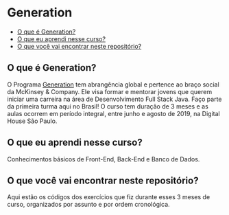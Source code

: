 # Generation

* [O que é Generation?](#o-que-é-generation)
* [O que eu aprendi nesse curso?](#o-que-eu-aprendi-nesse-curso)
* [O que você vai encontrar neste repositório?](#o-que-você-vai-encontrar-neste-repositório)

## O que é Generation?
O Programa [Generation](https://brazil.generation.org/) tem abrangência global e pertence ao braço social da McKinsey & Company. Ele visa formar e mentorar jovens que querem iniciar uma carreira na área de Desenvolvimento Full Stack Java. Faço parte da primeira turma aqui no Brasil! O curso tem duração de 3 meses e as aulas ocorrem em período integral, entre junho e agosto de 2019, na Digital House São Paulo.

## O que eu aprendi nesse curso?
Conhecimentos básicos de Front-End, Back-End e Banco de Dados. 

## O que você vai encontrar neste repositório?
Aqui estão os códigos dos exercícios que fiz durante esses 3 meses de curso, organizados por assunto e por ordem cronológica. 

